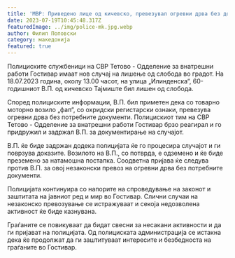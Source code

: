 ```yaml
---
title: 'МВР: Приведено лице од кичевско, превезувал огревни дрва без документација - 19 ЈУЛИ 2023'
date: 2023-07-19T10:45:48.317Z
featuredImage: ../img/police-mk.jpg.webp
author: Филип Поповски
category: македонија
featured: true
---
```

Полициските службеници на СВР Тетово - Одделение за внатрешни работи Гостивар имаат нов случај на лишење од слобода во градот. На 18.07.2023 година, околу 13.00 часот, на улица „Илинденска“, 60-годишниот В.П. од кичевско Тајмиште бил лишен од слобода.

Според полициските информации, В.П. бил приметен дека со товарно моторно возило „фап“, со охридски регистарски ознаки, превезува огревни дрва без потребните документи. Полицискиот тим на СВР Тетово - Одделение за внатрешни работи Гостивар брзо реагирал и го придружил и задржал В.П. за документирање на случајот.

В.П. ќе биде задржан додека полицијата ќе го процесира случајот и ги поврзува доказите. Возилото на В.П., со потврда, е одземено и ќе биде преземено за натамошна постапка. Соодветна пријава ќе следува против В.П. за овој незаконски превоз на огревни дрва без потребните документи.

Полицијата континуира со напорите на спроведување на законот и заштитата на јавниот ред и мир во Гостивар. Слични случаи на незаконско превозување се истражуваат и секоја недозволена активност ќе биде казнувана.

Граѓаните се повикуваат да бидат свесни за несакани активности и да ги пријават на полицијата. Од полициската администрација се истакна дека ќе продолжат да ги заштитуваат интересите и безбедноста на граѓаните во Гостивар.

